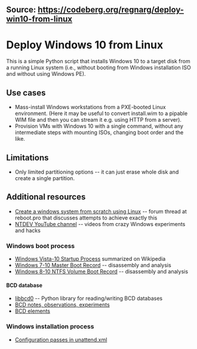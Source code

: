 ## Source: https://codeberg.org/regnarg/deploy-win10-from-linux

# Deploy Windows 10 from Linux

This is a simple Python script that installs Windows 10 to a target disk from a running
Linux system (i.e., without booting from Windows installation ISO and without using Windows PE).

## Use cases

  * Mass-install Windows workstations from a PXE-booted Linux environment.
    (Here it may be useful to convert install.wim to a pipable WIM file
    and then you can stream it e.g. using HTTP from a server).
  * Provision VMs with Windows 10 with a single command, without any
    intermediate steps with mounting ISOs, changing boot order and the like.

## Limitations

  * Only limited partitioning options -- it can just erase whole disk and create a single partition.

## Additional resources

  * [Create a windows system from scratch using Linux][from-scratch] -- forum thread at reboot.pro
    that discusses attempts to achieve exactly this
  * [NTDEV YouTube channel][NTDEV] -- videos from crazy Windows experiments and hacks

### Windows boot process

  * [Windows Vista-10 Startup Process][nt6start] summarized on Wikipedia
  * [Windows 7-10 Master Boot Record][MBR] -- disassembly and analysis
  * [Windows 8-10 NTFS Volume Boot Record][VBR] -- disassembly and analysis

#### BCD database

  * [libbcd0][] -- Python library for reading/writing BCD databases
  * [BCD notes, observations, experiments][bcdnotes]
  * [BCD elements][bcdelem]

### Windows installation process

  * [Configuration passes in unattend.xml][passes]

[MBR]: https://thestarman.pcministry.com/asm/mbr/W7MBR.htm
[VBR]: https://thestarman.pcministry.com/asm/mbr/W8VBR.htm|
[from-scratch]: http://reboot.pro/topic/20468-create-a-windows-system-from-scratch-using-linux/
[passes]: https://docs.microsoft.com/en-us/windows-hardware/manufacture/desktop/how-configuration-passes-work
[NTDEV]: https://www.youtube.com/c/NTDEV/videos
[libbcd0]: https://github.com/wodny/libbcd0/
[bcdnotes]: https://thestarman.pcministry.com/asm/mbr/BCD.htm
[nt6start]: https://en.wikipedia.org/wiki/Windows_NT_6_startup_process
[bcdelem]: https://www.geoffchappell.com/notes/windows/boot/bcd/elements.htm
